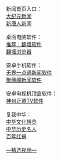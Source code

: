 <table>
  <tr>
      新闻首页入口：<br/>
      <a href="https://github.com/gwy252/djy/blob/master/gb/nf1351518.md#1">大纪元新闻</a><br/>
      <a href="https://github.com/gwy252/ntdtv/blob/master/gb/prog204.md#1">新唐人新闻</a><br/><br/>    
      桌面电脑软件：<br/> 
      <a href="https://github.com/chengyuan98/software/blob/master/README.md">推荐：翻墙软件</a><br/>
      <a href="https://github.com/chengyuan98/browser/blob/master/README.md">翻墙浏览器</a><br/><br/>
      安卓手机软件：<br/>
      <a href="https://github.com/chengyuan98/up/raw/master/um4.8.apk">无界一点通新闻软件</a><br/>
      <a href="https://gitlab.com/juyuange/2/-/raw/master/jyg.apk">聚缘阁新闻软件</a><br/><br/>
      安卓电视机顶盒软件：<br/>
      <a href="https://raw.githubusercontent.com/SzzdOgate/update/master/extras/SzzdOgateTV.apk">神州正道TV软件</a><br/><br/>
      复我中华：<br/>    
      <a href="https://github.com/gwy252/djy/blob/master/gb/ncid1982.md#1">中华文化博览</a><br/>
      <a href="https://github.com/gwy252/djy/blob/master/gb/ncid238.md#1">中华历史名人</a><br/>
      <a href="https://github.com/gwy252/ntdtv/blob/master/gb/prog1704_1.md#1">百年红祸</a><br/><br/>
      <a href="https://github.com/chengyuan98/video/blob/master/README.md">—精选视频—</a><br/><br/>
  </tr>
</table>  
